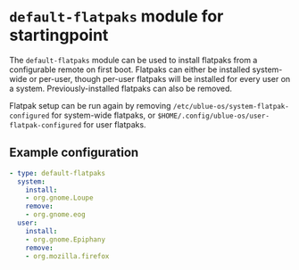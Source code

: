 # `default-flatpaks` module for startingpoint

The `default-flatpaks` module can be used to install flatpaks from a configurable remote on first boot. Flatpaks can either be installed system-wide or per-user, though per-user flatpaks will be installed for every user on a system. Previously-installed flatpaks can also be removed.

Flatpak setup can be run again by removing `/etc/ublue-os/system-flatpak-configured` for system-wide flatpaks, or `$HOME/.config/ublue-os/user-flatpak-configured` for user flatpaks.

## Example configuration

```yaml
- type: default-flatpaks
  system:
    install:
    - org.gnome.Loupe
    remove:
    - org.gnome.eog
  user:
    install:
    - org.gnome.Epiphany
    remove:
    - org.mozilla.firefox
```
